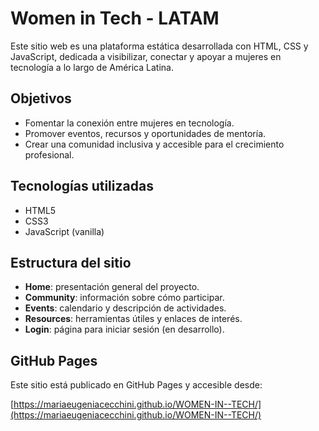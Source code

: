 # Women in Tech - LATAM 

Este sitio web es una plataforma estática desarrollada con HTML, CSS y JavaScript, dedicada a visibilizar, conectar y apoyar a mujeres en tecnología a lo largo de América Latina.

## Objetivos

- Fomentar la conexión entre mujeres en tecnología.
- Promover eventos, recursos y oportunidades de mentoría.
- Crear una comunidad inclusiva y accesible para el crecimiento profesional.

## Tecnologías utilizadas

- HTML5
- CSS3
- JavaScript (vanilla)

## Estructura del sitio

- **Home**: presentación general del proyecto.
- **Community**: información sobre cómo participar.
- **Events**: calendario y descripción de actividades.
- **Resources**: herramientas útiles y enlaces de interés.
- **Login**: página para iniciar sesión (en desarrollo).

## GitHub Pages

Este sitio está publicado en GitHub Pages y accesible desde:

[https://mariaeugeniacecchini.github.io/WOMEN-IN--TECH/](https://mariaeugeniacecchini.github.io/WOMEN-IN--TECH/)

